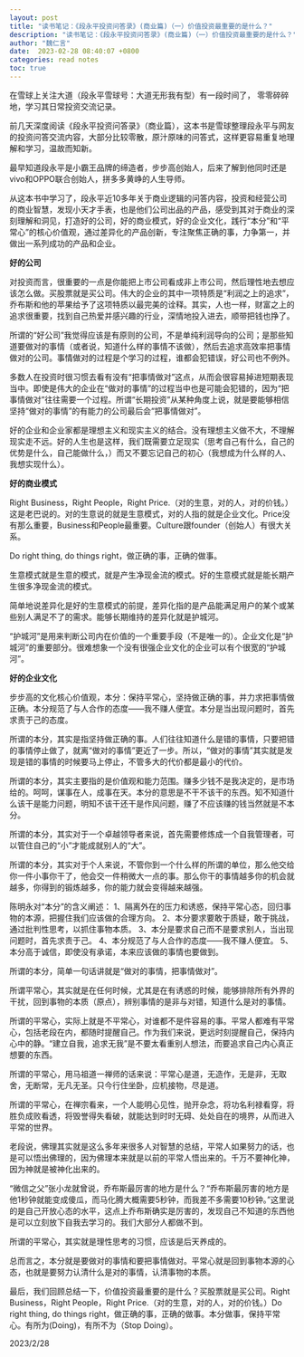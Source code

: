```yaml
---
layout: post
title: "读书笔记：《段永平投资问答录》(商业篇)（一）价值投资最重要的是什么？"
description: "读书笔记：《段永平投资问答录》(商业篇)（一）价值投资最重要的是什么？"
author: "魏仁言"
date:  2023-02-28 08:40:07 +0800
categories: read notes
toc: true
---
```


在雪球上关注大道（段永平雪球号：大道无形我有型）有一段时间了， 零零碎碎地，学习其日常投资交流记录。

前几天深度阅读《段永平投资问答录》（商业篇），这本书是雪球整理段永平与网友的投资问答交流内容，大部分比较零散，原汁原味的问答式，这样更容易重复地理解和学习，温故而知新。

最早知道段永平是小霸王品牌的缔造者，步步高创始人，后来了解到他同时还是vivo和OPPO联合创始人，拼多多黄峥的人生导师。

从这本书中学习了，段永平近10多年关于商业逻辑的问答内容，投资和经营公司的商业智慧，发现小天才手表，也是他们公司出品的产品，感受到其对于商业的深刻理解和洞见，打造好的公司，好的商业模式，好的企业文化，践行“本分”和“平常心”的核心价值观，通过差异化的产品创新，专注聚焦正确的事，力争第一，并做出一系列成功的产品和企业。

**好的公司**

对投资而言，很重要的一点是你能把上市公司看成非上市公司，然后理性地去想应该怎么做。买股票就是买公司。伟大的企业的其中一项特质是“利润之上的追求”，乔布斯和他的苹果给予了这项特质以最完美的诠释。其实，人也一样，财富之上的追求很重要，找到自己热爱并感兴趣的行业，深情地投入进去，顺带把钱也挣了。

所谓的“好公司”我觉得应该是有原则的公司，不是单纯利润导向的公司；是那些知道要做对的事情（或者说，知道什么样的事情不该做），然后去追求高效率把事情做对的公司。事情做对的过程是个学习的过程，谁都会犯错误，好公司也不例外。

多数人在投资时很习惯去看有没有“把事情做对”这点，从而会很容易掉进短期表现当中。即使是伟大的企业在“做对的事情”的过程当中也是可能会犯错的，因为“把事情做对”往往需要一个过程。所谓“长期投资”从某种角度上说，就是要能够相信坚持“做对的事情”的有能力的公司最后会“把事情做对”。

好的企业和企业家都是理想主义和现实主义的结合。没有理想主义做不大，不理解现实走不远。好的人生也是这样，我们既需要立足现实（思考自己有什么，自己的优势是什么，自己能做什么，）而又不要忘记自己的初心（我想成为什么样的人、我想实现什么）。

**好的商业模式**

Right Business，Right People，Right Price.（对的生意，对的人，对的价钱。）这是老巴说的。对的生意说的就是生意模式，对的人指的就是企业文化。Price没有那么重要，Business和People最重要。Culture跟founder（创始人）有很大关系。

Do right thing, do things right，做正确的事，正确的做事。

生意模式就是生意的模式，就是产生净现金流的模式。好的生意模式就是能长期产生很多净现金流的模式。

简单地说差异化是好的生意模式的前提，差异化指的是产品能满足用户的某个或某些别人满足不了的需求。能够长期维持的差异化就是护城河。

“护城河”是用来判断公司内在价值的一个重要手段（不是唯一的）。企业文化是“护城河”的重要部分。很难想象一个没有很强企业文化的企业可以有个很宽的“护城河”。

**好的企业文化**

步步高的文化核心价值观，本分：保持平常心，坚持做正确的事，并力求把事情做正确。本分规范了与人合作的态度——我不赚人便宜。本分是当出现问题时，首先求责于己的态度。

所谓的本分，其实是指坚持做正确的事。人们往往知道什么是错的事情，只要把错的事情停止做了，就离“做对的事情”更近了一步。所以，“做对的事情”其实就是发现是错的事情的时候要马上停止，不管多大的代价都是最小的代价。

所谓的本分，其实主要指的是价值观和能力范围。赚多少钱不是我决定的，是市场给的。呵呵，谋事在人，成事在天。本分的意思是不干不该干的东西。知不知道什么该干是能力问题，明知不该干还干是作风问题，赚了不应该赚的钱当然就是不本分。

所谓的本分，其实对于一个卓越领导者来说，首先需要修炼成一个自我管理者，可以管住自己的“小”才能成就别人的“大”。

所谓的本分，其实对于个人来说，不管你到一个什么样的所谓的单位，那么他交给你一件小事你干了，他会交一件稍微大一点的事。那么你干的事情越多你的机会就越多，你得到的锻炼越多，你的能力就会变得越来越强。

陈明永对“本分”的含义阐述：
1、隔离外在的压力和诱惑，保持平常心态，回归事物的本源，把握住我们应该做的合理方向。
2、本分要求要敢于质疑，敢于挑战，通过批判性思考，以抓住事物本质。
3、本分是要求自己而不是要求别人，当出现问题时，首先求责于己。
4、本分规范了与人合作的态度——我不赚人便宜。
5、本分高于诚信，即使没有承诺，本来应该做的事情也要做到。

所谓的本分，简单一句话讲就是“做对的事情，把事情做对”。

所谓平常心，其实就是在任何时候，尤其是在有诱惑的时候，能够排除所有外界的干扰，回到事物的本质（原点），辨别事情的是非与对错，知道什么是对的事情。

所谓的平常心，实际上就是不平常心，对谁都不是件容易的事。平常人都难有平常心，包括老段在内，都随时提醒自己。作为我们来说，更远时刻提醒自己，保持内心中的静。“建立自我，追求无我”是不要太看重别人想法，而要追求自己内心真正想要的东西。

所谓的平常心，用马祖道一禅师的话来说：平常心是道，无造作，无是非，无取舍，无断常，无凡无圣。只今行住坐卧，应机接物，尽是道。

所谓的平常心，在禅宗看来，一个人能明心见性，抛开杂念，将功名利禄看穿，将胜负成败看透，将毁誉得失看破，就能达到时时无碍、处处自在的境界，从而进入平常的世界。

老段说，佛理其实就是这么多年来很多人对智慧的总结，平常人如果努力的话，也是可以悟出佛理的，因为佛理本来就是以前的平常人悟出来的。千万不要神化神，因为神就是被神化出来的。

“微信之父”张小龙就曾说，乔布斯最厉害的地方是什么？“乔布斯最厉害的地方是他1秒钟就能变成傻瓜，而马化腾大概需要5秒钟，而我差不多需要10秒钟。”这里说的是自己开放心态的水平，这点上乔布斯确实是厉害的，发现自己不知道的东西他是可以立刻放下自我去学习的。我们大部分人都做不到。

所谓的平常心，其实就是理性思考的习惯，应该是后天养成的。

总而言之，本分就是要做对的事情和要把事情做对。平常心就是回到事物本源的心态，也就是要努力认清什么是对的事情，认清事物的本质。

最后，我们回顾总结一下，价值投资最重要的是什么？买股票就是买公司。Right Business，Right People，Right Price.（对的生意，对的人，对的价钱。）Do right thing, do things right，做正确的事，正确的做事。本分做事，保持平常心。有所为(Doing)，有所不为（Stop Doing）。

2023/2/28
